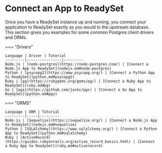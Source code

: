 # Connect an App to ReadySet

Once you have a ReadySet instance up and running, you connect your application to ReadySet exactly as you would to the upstream database. This section gives you examples for some common Postgres client drivers and ORMs. 

<style>
  table thead tr th:first-child {
    width: 100px;
  }
  table thead tr th:nth-child(2) {
    width: 150px;
  }
  table thead tr th:nth-child(3) {
    width: 500px;
</style>

=== "Drivers"

    Language | Driver | Tutorial
    ---------|----------------|---------
    Node.js | [node-postgres](https://node-postgres.com/) | [Connect a Node.js App to ReadySet](nodejs.md#node-postgres)
    Python | [psycopg2](https://www.psycopg.org/) | [Connect a Python App to ReadySet](python.md#psycopg2)
    Ruby | [pg](https://rubygems.org/gems/pg/) | [Connect a Ruby App to ReadySet](ruby.md#pg)
    Go | [pgx](https://github.com/jackc/pgx) | [Connect a Go App to ReadySet](python.md#pgx)

=== "ORMS"

    Language | ORM | Tutorial
    ---------|-----|---------
    Node.js | [Sequelize](https://sequelize.org/) | [Connect a Node.js App to ReadySet](nodejs.md#sequelize)
    Python | [SQLAlchemy](https://www.sqlalchemy.org/) | [Connect a Python App to ReadySet](python.md#sqlalchemy)
    Ruby | [ActiveRecord](https://guides.rubyonrails.org/active_record_basics.html) | [Connect a Ruby App to ReadySet](ruby.md#activerecord)
    